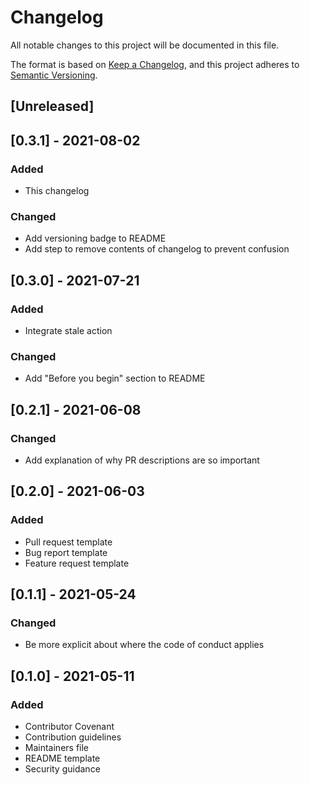 # Changelog
All notable changes to this project will be documented in this file.

The format is based on [Keep a Changelog](https://keepachangelog.com/en/1.0.0/),
and this project adheres to [Semantic Versioning](https://semver.org/spec/v2.0.0.html).

## [Unreleased]

## [0.3.1] - 2021-08-02
### Added
- This changelog
### Changed
- Add versioning badge to README
- Add step to remove contents of changelog to prevent confusion

## [0.3.0] - 2021-07-21
### Added
- Integrate stale action

### Changed
- Add "Before you begin" section to README

## [0.2.1] - 2021-06-08
### Changed
- Add explanation of why PR descriptions are so important

## [0.2.0] - 2021-06-03
### Added
- Pull request template
- Bug report template
- Feature request template

## [0.1.1] - 2021-05-24
### Changed
- Be more explicit about where the code of conduct applies

## [0.1.0] - 2021-05-11
### Added
- Contributor Covenant
- Contribution guidelines
- Maintainers file
- README template
- Security guidance
